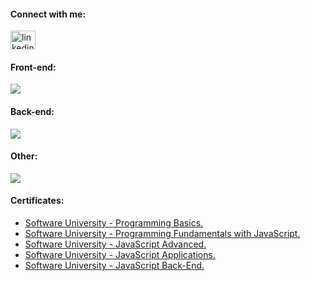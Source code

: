 #### Connect with me:

<p align="left">
<a href="https://www.linkedin.com/in/viktor-stefanov-953047263" target="blank"><img align="center" src="https://raw.githubusercontent.com/rahuldkjain/github-profile-readme-generator/master/src/images/icons/Social/linked-in-alt.svg" alt="linkedin.com/in/viktor-stefanov-953047263" height="30" width="40" /></a>
</p>

#### Front-end:
<p align="left">
  <a>
    <img src="https://skillicons.dev/icons?i=html,css,js,react" />
  </a>
</p>

#### Back-end:
<p align="left">
  <a>
    <img src="https://skillicons.dev/icons?i=nodejs,express,mongodb,chai,mocha," />
  </a>
</p>

#### Other:
<p align="left">
  <a href="https://skillicons.dev">
    <img src="https://skillicons.dev/icons?i=git,photoshop,chai,mocha" />
  </a>
</p>

#### Certificates:

* [Software University - Programming Basics.](https://softuni.bg/certificates/details/147897/2fefa0e5)
* [Software University - Programming Fundamentals with JavaScript.](https://softuni.bg/certificates/details/166091/98066d3e)
* [Software University - JavaScript Advanced.](https://softuni.bg/certificates/details/174124/7392ef54)
* [Software University - JavaScript Applications.](https://softuni.bg/certificates/details/180040/65f26b18)
* [Software University - JavaScript Back-End.](https://softuni.bg/certificates/details/190511/2dd2f159)
